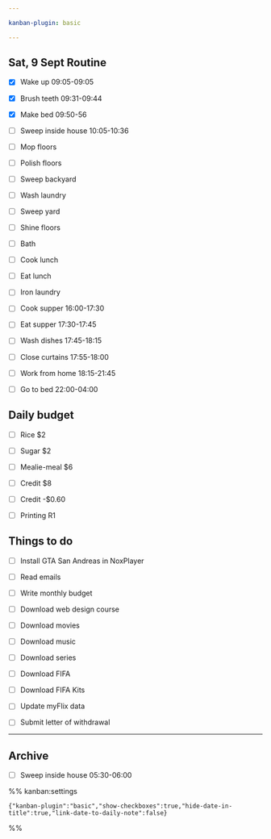 ```yaml
---

kanban-plugin: basic

---
```


## Sat, 9 Sept Routine

- [x] Wake up 09:05-09:05
- [x] Brush teeth 09:31-09:44
- [x] Make bed 09:50-56
- [ ] Sweep inside house 10:05-10:36
- [ ] Mop floors
- [ ] Polish floors
- [ ] Sweep backyard
- [ ] Wash laundry
- [ ] Sweep yard
- [ ] Shine floors
- [ ] Bath
- [ ] Cook lunch
- [ ] Eat lunch
- [ ] Iron laundry
- [ ] Cook supper 16:00-17:30
- [ ] Eat supper 17:30-17:45
- [ ] Wash dishes 17:45-18:15
- [ ] Close curtains 17:55-18:00
- [ ] Work from home 18:15-21:45
- [ ] Go to bed 22:00-04:00


## Daily budget

- [ ] Rice $2
- [ ] Sugar $2
- [ ] Mealie-meal $6
- [ ] Credit $8
- [ ] Credit -$0.60
- [ ] Printing R1


## Things to do

- [ ] Install GTA San Andreas in NoxPlayer
- [ ] Read emails
- [ ] Write monthly budget
- [ ] Download web design course
- [ ] Download movies
- [ ] Download music
- [ ] Download series
- [ ] Download FIFA
- [ ] Download FIFA Kits
- [ ] Update myFlix data
- [ ] Submit letter of withdrawal


***

## Archive

- [ ] Sweep inside house 05:30-06:00

%% kanban:settings
```
{"kanban-plugin":"basic","show-checkboxes":true,"hide-date-in-title":true,"link-date-to-daily-note":false}
```
%%